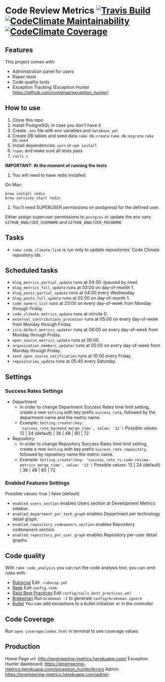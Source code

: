 Code Review Metrics   [![Travis Build](https://travis-ci.com/rootstrap/rs-code-review-metrics.svg?branch=develop)](https://travis-ci.com/rootstrap/rs-code-review-metrics) [![CodeClimate Maintainability](https://api.codeclimate.com/v1/badges/bc6808c1200913bcb29c/maintainability)](https://codeclimate.com/github/rootstrap/rs-code-review-metrics/maintainability) [![CodeClimate Coverage](https://api.codeclimate.com/v1/badges/bc6808c1200913bcb29c/test_coverage)](https://codeclimate.com/github/rootstrap/rs-code-review-metrics/test_coverage)
=========

## Features

This project comes with:
- Administration panel for users
- Rspec tests
- Code quality tools
- Exception Tracking (Exception Hunter https://github.com/rootstrap/exception_hunter)

## How to use

1. Clone this repo
1. Install PostgreSQL in case you don't have it
1. Create `.env` file with env variables and `database.yml`
1. Create DB tables and seed data `rake db:create` `rake db:migrate` `rake db:seed`
1. Install dependencies: `yarn` or `npm install`
1. `rspec` and make sure all tests pass
1. `rails s`

**IMPORTANT: At the moment of running the tests**

1. You will need to have redis installed.

On Mac:
```
brew install redis
brew services start redis
```

2. You'll need SUPERUSER permissions on postgresql for the defined user.

Either assign superuser permissions to `postgres` or update the env vars: `GITHUB_ANALYZER_USERNAME` and `GITHUB_ANALYZER_PASSWORD`
## Tasks
- `rake code_climate:link` is run only to update repositories' Code Climate repository ids.

## Scheduled tasks
- `blog_metrics_partial_update` runs at 04:30. (paused by now)
- `blog_metrics_full_update` runs at 03:00 on day-of-month 1.
- `blog_posts_partial_update` runs at 04:00 every Wednesday.
- `blog_posts_full_update` runs at 02:00 on day-of-month 1.
- `code_owners_list` runs at 23:00 on every day-of-week from Monday through Friday.
- `code_climate_metrics_update` runs at minute 0.
- `external_contributions_processor` runs at 05:00 on every day-of-week from Monday through Friday.
- `jira_defect_metrics_updater` runs at 06:00 on every day-of-week from Monday through Friday.
- `open_source_metrics_update` runs at 06:00.
- `organization_members_updater` runs at 05:00 on every day-of-week from Monday through Friday.
- `send_open_source_notification` runs at 10:00 every Friday.
- `repositories_update` runs at 05:40 every Saturday.

## Settings

### Success Rates Settings
- Department
  - In order to change Department Success Rates time limit setting, create a new `Setting` with key prefix `success_rate`, followed by the department name and the metric name.
  - Example: `Setting.create!(key: 'success_rate_backend_merge_time', value: '12')`
  Possible values: 12 | 24 (default) | 36 | 48 | 60 | 72
- Repository
  - In order to change Repository Success Rates time limit setting, create a new `Setting` with key prefix `success_rate_repository`, followed by repository name the metric name.
  - Example: `Setting.create!(key: 'success_rate_rs-code-review-metrics_merge_time', value: '12')`
  Possible values: 12 | 24 (default) | 36 | 48 | 60 | 72

### Enabled Features Settings
Possible values: true | false (default)

- `enabled_users_section` enables Users section at Development Metrics sidebar.
- `enabled_department_per_tech_graph` enables Department per technology detail graph.
- `enabled_repository_codeowners_section` enables Repository codeowners section.
- `enabled_repository_per_user_graph` enables Repository per-user detail graphs.

## Code quality

With `rake code_analysis` you can run the code analysis tool, you can omit rules with:

- [Rubocop](https://github.com/bbatsov/rubocop/blob/master/config/default.yml) Edit `.rubocop.yml`
- [Reek](https://github.com/troessner/reek#configuration-file) Edit `config.reek`
- [Rails Best Practices](https://github.com/flyerhzm/rails_best_practices#custom-configuration) Edit `config/rails_best_practices.yml`
- [Brakeman](https://github.com/presidentbeef/brakeman) Run `brakeman -I` to generate `config/brakeman.ignore`
- [Bullet](https://github.com/flyerhzm/bullet#whitelist) You can add exceptions to a bullet initializer or in the controller

## Code Coverage
Run `open coverage/index.html` in terminal to see coverage values

## Production

Home Page url: http://engineering-metrics.herokuapp.com/
Exception Hunter dashboard: https://engineering-metrics.herokuapp.com/exception_hunter/errors
Admin: https://engineering-metrics.herokuapp.com/admin
